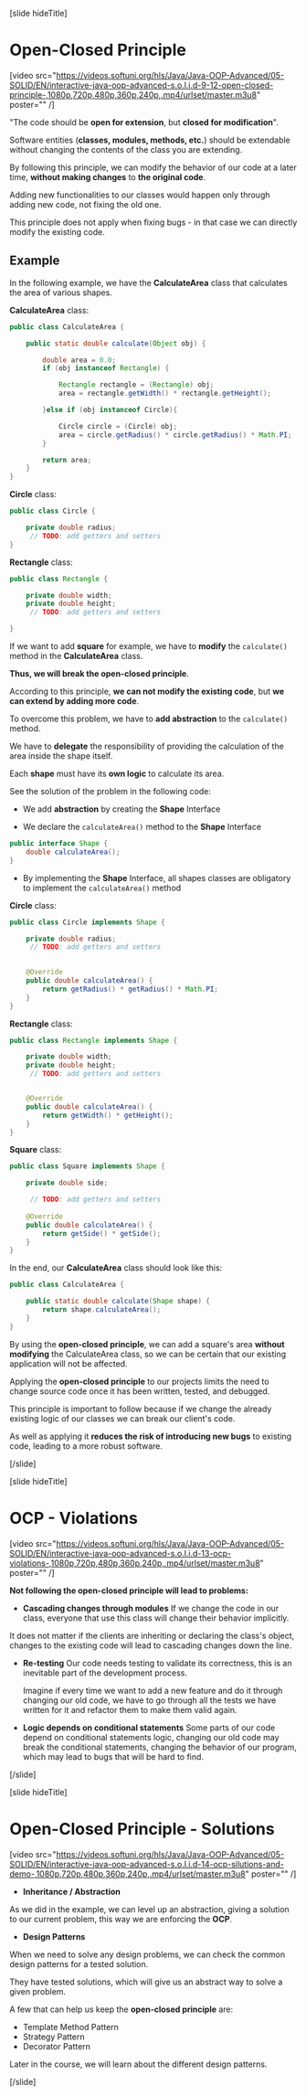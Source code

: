 [slide hideTitle]

# Open-Closed Principle

[video src="https://videos.softuni.org/hls/Java/Java-OOP-Advanced/05-SOLID/EN/interactive-java-oop-advanced-s.o.l.i.d-9-12-open-closed-principle-,1080p,720p,480p,360p,240p,.mp4/urlset/master.m3u8" poster="" /]

"The code should be **open for extension**, but **closed for modification**".

Software entities (**classes, modules, methods, etc.**) should be extendable without changing the contents of the class you are extending. 

By following this principle, we can modify the behavior of our code at a later time, **without making changes** to **the original code**.

Adding new functionalities to our classes would happen only through adding new code, not fixing the old one.

This principle does not apply when fixing bugs - in that case we can directly modify the existing code.

## Example

In the following example, we have the **CalculateArea** class that calculates the area of various shapes.

**CalculateArea** class:
```java
public class CalculateArea {

    public static double calculate(Object obj) {

        double area = 0.0;
        if (obj instanceof Rectangle) {

            Rectangle rectangle = (Rectangle) obj;
            area = rectangle.getWidth() * rectangle.getHeight();

        }else if (obj instanceof Circle){

            Circle circle = (Circle) obj;
            area = circle.getRadius() * circle.getRadius() * Math.PI;
        }

        return area;
    }
}

```

**Circle** class:

```java
public class Circle {

    private double radius;
     // TODO: add getters and setters
}
``` 


**Rectangle** class:

```java
public class Rectangle {

    private double width;
    private double height;
     // TODO: add getters and setters

}
``` 

If we want to add **square** for example, we have to **modify** the `calculate()` method in the **CalculateArea** class.

**Thus, we will break the open-closed principle**.

According to this principle, **we can not modify the existing code**, but **we can extend by adding more code**.

To overcome this problem, we have to **add abstraction** to the `calculate()` method.

We have to **delegate** the responsibility of providing the calculation of the area inside the shape itself.

Each **shape** must have its **own logic** to calculate its area.

See the solution of the problem in the following code: 

- We add **abstraction** by creating the **Shape** Interface

- We declare the `calculateArea()` method to the **Shape** Interface

```java
public interface Shape {
    double calculateArea();
}
```

- By implementing the **Shape** Interface, all shapes classes are obligatory to implement the `calculateArea()` method

**Circle** class:

```java
public class Circle implements Shape {

    private double radius;
     // TODO: add getters and setters

    
    @Override
    public double calculateArea() {
        return getRadius() * getRadius() * Math.PI;
    }
}
```

**Rectangle** class:

```java
public class Rectangle implements Shape {

    private double width;
    private double height;
     // TODO: add getters and setters


    @Override
    public double calculateArea() {
        return getWidth() * getHeight();
    }
}
``` 

**Square** class:

```java
public class Square implements Shape {

    private double side;

     // TODO: add getters and setters
   
    @Override
    public double calculateArea() {
        return getSide() * getSide();
    }
}

```

In the end, our **CalculateArea** class should look like this:

```java
public class CalculateArea {

    public static double calculate(Shape shape) {
        return shape.calculateArea();
    }
}
```

By using the **open-closed principle**, we can add a square's area **without modifying** the CalculateArea class, so we can be certain that our existing application will not be affected.

Applying the **open-closed principle** to our projects limits the need to change source code once it has been written, tested, and debugged.

This principle is important to follow because if we change the already existing logic of our classes we can break our client's code.

As well as applying it **reduces the risk of introducing new bugs** to existing code, leading to a more robust software.


[/slide]


[slide hideTitle]

# OCP - Violations

[video src="https://videos.softuni.org/hls/Java/Java-OOP-Advanced/05-SOLID/EN/interactive-java-oop-advanced-s.o.l.i.d-13-ocp-violations-,1080p,720p,480p,360p,240p,.mp4/urlset/master.m3u8" poster="" /]

**Not following the open-closed principle will lead to problems:**

- **Cascading changes through modules**
  If we change the code in our class, everyone that use this class will change their behavior implicitly.
  
 It does not matter if the clients are inheriting or declaring the class's object, changes to the existing code will lead to cascading changes down the line.

- **Re-testing**
  Our code needs testing to validate its correctness, this is an inevitable part of the development process.

  Imagine if every time we want to add a new feature and do it through changing our old code, we have to go through all the tests we have written for it and refactor them to make them valid again.

- **Logic depends on conditional statements**
  Some parts of our code depend on conditional statements logic, changing our old code may break the conditional statements, changing the behavior of our program, which may lead to bugs that will be hard to find.

[/slide]

[slide hideTitle]

# Open-Closed Principle - Solutions

[video src="https://videos.softuni.org/hls/Java/Java-OOP-Advanced/05-SOLID/EN/interactive-java-oop-advanced-s.o.l.i.d-14-ocp-silutions-and-demo-,1080p,720p,480p,360p,240p,.mp4/urlset/master.m3u8" poster="" /]

- **Inheritance / Abstraction**

As we did in the example, we can level up an abstraction, giving a solution to our current problem, this way we are enforcing the **OCP**.
    
- **Design Patterns**

When we need to solve any design problems, we can check the common design patterns for a tested solution.

They have tested solutions, which will give us an abstract way to solve a given problem.

A few that can help us keep the **open-closed principle** are:
   - Template Method Pattern
   - Strategy Pattern
   - Decorator Pattern

Later in the course, we will learn about the different design patterns.

[/slide]
